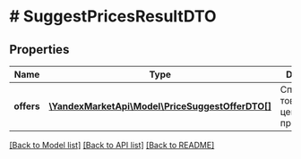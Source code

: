 # # SuggestPricesResultDTO

## Properties

Name | Type | Description | Notes
------------ | ------------- | ------------- | -------------
**offers** | [**\YandexMarketApi\Model\PriceSuggestOfferDTO[]**](PriceSuggestOfferDTO.md) | Список товаров с ценами для продвижения. | [optional]

[[Back to Model list]](../../README.md#models) [[Back to API list]](../../README.md#endpoints) [[Back to README]](../../README.md)
